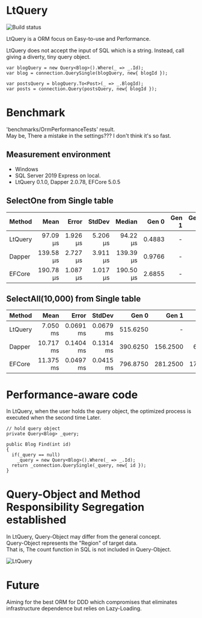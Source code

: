 # LtQuery
![Build status](https://github.com/maikami/LtQuery/actions/workflows/main.yml/badge.svg)

LtQuery is a ORM focus on Easy-to-use and Performance. 

LtQuery does not accept the input of SQL which is a string.
Instead, call giving a diverty, tiny query object.

```
var blogQuery = new Query<Blog>().Where(_ => _.Id);
var blog = connection.QuerySingle(blogQuery, new{ blogId });

var postsQuery = blogQuery.To<Post>(_ => _.BlogId);
var posts = connection.Query(postsQuery, new{ blogId });
```

# Benchmark

'benchmarks/OrmPerformanceTests' result.  
May be, There a mistake in the settings???
I don't think it's so fast.

## Measurement environment
- Windows
- SQL Server 2019 Express on local.
- LtQuery 0.1.0, Dapper 2.0.78, EFCore 5.0.5

## SelectOne from Single table
|  Method |      Mean |    Error |   StdDev |    Median |  Gen 0 | Gen 1 | Gen 2 | Allocated |
|-------- |----------:|---------:|---------:|----------:|-------:|------:|------:|----------:|
| LtQuery |  97.09 μs | 1.926 μs | 5.206 μs |  94.22 μs | 0.4883 |     - |     - |   2.21 KB |
|  Dapper | 139.58 μs | 2.727 μs | 3.911 μs | 139.39 μs | 0.9766 |     - |     - |   4.37 KB |
|  EFCore | 190.78 μs | 1.087 μs | 1.017 μs | 190.50 μs | 2.6855 |     - |     - |   11.3 KB |

## SelectAll(10,000) from Single table
|  Method |      Mean |     Error |    StdDev |    Gen 0 |    Gen 1 |    Gen 2 | Allocated |
|-------- |----------:|----------:|----------:|---------:|---------:|---------:|----------:|
| LtQuery |  7.050 ms | 0.0691 ms | 0.0679 ms | 515.6250 |        - |        - |   2.06 MB |
|  Dapper | 10.717 ms | 0.1404 ms | 0.1314 ms | 390.6250 | 156.2500 |  62.5000 |   2.31 MB |
|  EFCore | 11.375 ms | 0.0497 ms | 0.0415 ms | 796.8750 | 281.2500 | 171.8750 |   4.69 MB |

# Performance-aware code
In LtQuery, when the user holds the query object, 
the optimized process is executed when the second time Later.

```
// hold query object
private Query<Blog> _query;

public Blog Find(int id)
{
  if(_query == null)
    _query = new Query<Blog>().Where(_ => _.Id);
  return _connection.QuerySingle(_query, new{ id });
}
```

# Query-Object and Method Responsibility Segregation established
In LtQuery, Query-Object may differ from the general concept.  
Query-Object represents the "Region" of target data.  
That is, The count function in SQL is not included in Query-Object.

![LtQuery](https://user-images.githubusercontent.com/3863674/115135321-b4710400-a052-11eb-8781-7e7783b01163.png)

# Future
Aiming for the best ORM for DDD which compromises that eliminates infrastructure dependence but relies on Lazy-Loading.
